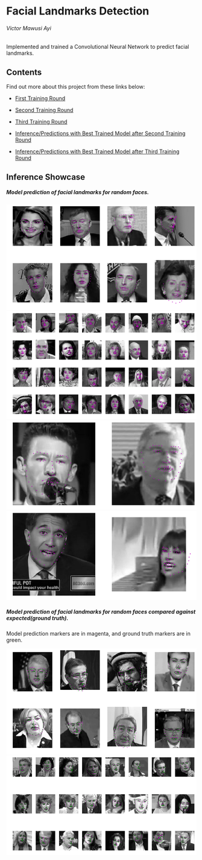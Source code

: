 # Facial Landmarks Detection

###### Victor Mawusi Ayi

Implemented and trained a Convolutional Neural Network to predict facial landmarks.

## Contents

Find out more about this project from these links below:

+ [First Training Round](training1/Model_Training_and_Evaluation.md)

+ [Second Training Round](training2/model_training2.md)

+ [Third Training Round](training3/model_training3.md)

+ [Inference/Predictions with Best Trained Model after Second Training Round](inference/inference.md)

+ [Inference/Predictions with Best Trained Model after Third Training Round](inference2/inference2.md)

## Inference Showcase

##### Model prediction of facial landmarks for random faces.

![png](preview_imgs/sample1b_.png)
![png](preview_imgs/sample2b.png)
![png](preview_imgs/sample3b.png)
![png](preview_imgs/sample4b.png)

##### Model prediction of facial landmarks for random faces compared against expected(ground truth). 

Model prediction markers are in magenta, and ground truth markers are in green.

![png](preview_imgs/sample5b.png)
![png](preview_imgs/sample6b.png)

